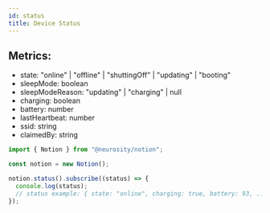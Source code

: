 ```yaml
---
id: status
title: Device Status
---
```


## Metrics:

- state: "online" | "offline" | "shuttingOff" | "updating" | "booting"
- sleepMode: boolean
- sleepModeReason: "updating" | "charging" | null
- charging: boolean
- battery: number
- lastHeartbeat: number
- ssid: string
- claimedBy: string

```js
import { Notion } from "@neurosity/notion";

const notion = new Notion();

notion.status().subscribe((status) => {
  console.log(status);
  // status example: { state: "online", charging: true, battery: 93, ... }
});
```
